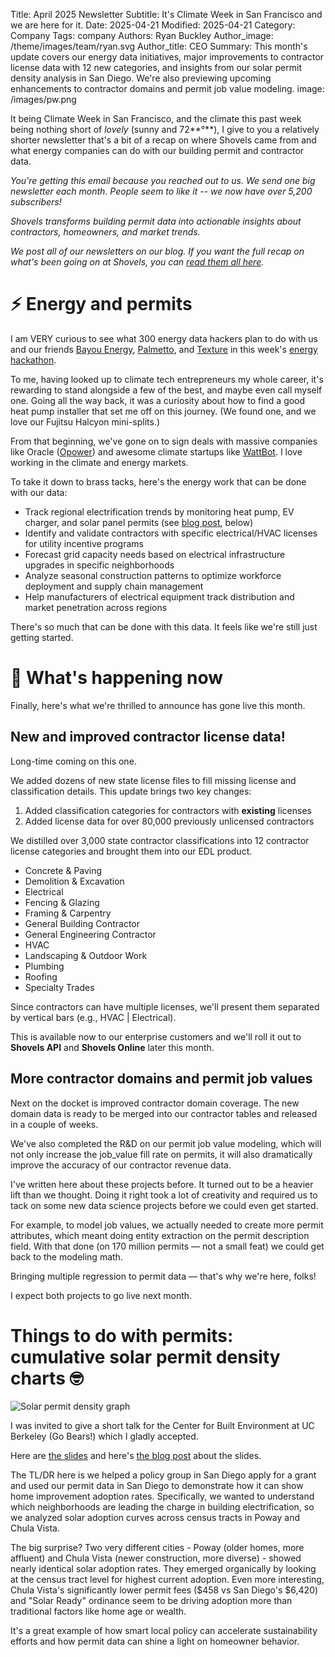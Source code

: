 Title: April 2025 Newsletter
Subtitle: It's Climate Week in San Francisco and we are here for it.
Date: 2025-04-21
Modified: 2025-04-21
Category: Company
Tags: company
Authors: Ryan Buckley
Author_image: /theme/images/team/ryan.svg
Author_title: CEO
Summary: This month's update covers our energy data initiatives, major improvements to contractor license data with 12 new categories, and insights from our solar permit density analysis in San Diego. We're also previewing upcoming enhancements to contractor domains and permit job value modeling.
image: /images/pw.png

It being Climate Week in San Francisco, and the climate this past week being nothing short of *lovely* (sunny and 72**°**), I give to you a relatively shorter newsletter that's a bit of a recap on where Shovels came from and what energy companies can do with our building permit and contractor data.

*You're getting this email because you reached out to us. We send one big newsletter each month. People seem to like it -- we now have over 5,200 subscribers!*

*Shovels transforms building permit data into actionable insights about contractors, homeowners, and market trends.*

*We post all of our newsletters on our blog. If you want the full recap on what's been going on at Shovels, you can [read them all here](https://www.shovels.ai/blog/?category=Company).*

# ⚡️ Energy and permits

I am VERY curious to see what 300 energy data hackers plan to do with us and our friends [Bayou Energy](https://www.bayou.energy/), [Palmetto](https://palmetto.com/), and [Texture](https://www.texturehq.com/) in this week's [energy hackathon](https://lu.ma/pwh9o2e8?tk=jYxRHS). 

To me, having looked up to climate tech entrepreneurs my whole career, it's rewarding to stand alongside a few of the best, and maybe even call myself one. Going all the way back, it was a curiosity about how to find a good heat pump installer that set me off on this journey. (We found one, and we love our Fujitsu Halcyon mini-splits.)

From that beginning, we've gone on to sign deals with massive companies like Oracle ([Opower](https://www.oracle.com/utilities/opower-energy-efficiency/)) and awesome climate startups like [WattBot](https://wattbot.com/). I love working in the climate and energy markets.

To take it down to brass tacks, here's the energy work that can be done with our data:

- Track regional electrification trends by monitoring heat pump, EV charger, and solar panel  permits (see [blog post](https://www.shovels.ai/blog/solar-permit-density-san-diego/), below)
- Identify and validate contractors with specific electrical/HVAC licenses for utility incentive programs
- Forecast grid capacity needs based on electrical infrastructure upgrades in specific neighborhoods
- Analyze seasonal construction patterns to optimize workforce deployment and supply chain management
- Help manufacturers of electrical equipment track distribution and market penetration across regions

There's so much that can be done with this data. It feels like we're still just getting started.

# 📢 What's happening now

Finally, here's what we're thrilled to announce has gone live this month.

## New and improved contractor license data!

Long-time coming on this one.

We added dozens of new state license files to fill missing license and classification details. This update brings two key changes:

1. Added classification categories for contractors with **existing** licenses
2. Added license data for over 80,000 previously unlicensed contractors

We distilled over 3,000 state contractor classifications into 12 contractor license categories and brought them into our EDL product.

- Concrete & Paving
- Demolition & Excavation
- Electrical
- Fencing & Glazing
- Framing & Carpentry
- General Building Contractor
- General Engineering Contractor
- HVAC
- Landscaping & Outdoor Work
- Plumbing
- Roofing
- Specialty Trades

Since contractors can have multiple licenses, we'll present them separated by vertical bars (e.g., HVAC | Electrical).

This is available now to our enterprise customers and we'll roll it out to **Shovels API** and **Shovels Online** later this month.

## More contractor domains and permit job values

Next on the docket is improved contractor domain coverage. The new domain data is ready to be merged into our contractor tables and released in a couple of weeks.

We've also completed the R&D on our permit job value modeling, which will not only increase the job_value fill rate on permits, it will also dramatically improve the accuracy of our contractor revenue data.

I've written here about these projects before. It turned out to be a heavier lift than we thought. Doing it right took a lot of creativity and required us to tack on some new data science projects before we could even get started.

For example, to model job values, we actually needed to create more permit attributes, which meant doing entity extraction on the permit description field. With that done (on 170 million permits — not a small feat) we could get back to the modeling math.

Bringing multiple regression to permit data — that's why we're here, folks!  

I expect both projects to go live next month. 

# Things to do with permits: cumulative solar permit density charts 🤓

![Solar permit density graph]({static}/images/pw.png)

I was invited to give a short talk for the Center for Built Environment at UC Berkeley (Go Bears!)  which I gladly accepted.

Here are [the slides](https://docs.google.com/presentation/d/1i50LcSxkA5Voq2FpCxLrRerP1uGGDwqe5rzNfQpK-Qo/edit?usp=sharing) and here's [the blog post](https://www.shovels.ai/blog/solar-permit-density-san-diego/) about the slides.  

The TL/DR here is we helped a policy group in San Diego apply for a grant and used our permit data in San Diego to demonstrate how it can show home improvement adoption rates. Specifically, we wanted to understand which neighborhoods are leading the charge in building electrification, so we analyzed solar adoption curves across census tracts in Poway and Chula Vista.

The big surprise? Two very different cities - Poway (older homes, more affluent) and Chula Vista (newer construction, more diverse) - showed nearly identical solar adoption rates. They emerged organically by looking at the census tract level for highest current adoption. Even more interesting, Chula Vista's significantly lower permit fees ($458 vs San Diego's $6,420) and "Solar Ready" ordinance seem to be driving adoption more than traditional factors like home age or wealth. 

It's a great example of how smart local policy can accelerate sustainability efforts and how permit data can shine a light on homeowner behavior.